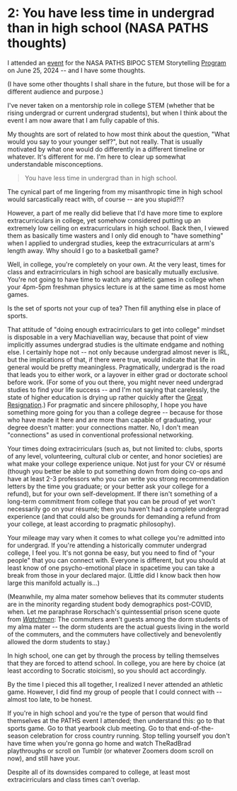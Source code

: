 # 2: You have less time in undergrad than in high school (NASA PATHS thoughts)

I attended an [event](https://www.instagram.com/p/C8Hx76Wujhl) for the NASA PATHS BIPOC STEM
Storytelling [Program](https://www.pathspartners.org/storytellingoverview/) on June 25, 2024 -- and
I have some thoughts.<!--more-->

(I have some other thoughts I shall share in the future, but those will be for a different audience
and purpose.)

I've never taken on a mentorship role in college STEM (whether that be rising undergrad or current
undergrad students), but when I think about the event I am now aware that I am fully capable of
this.

My thoughts are sort of related to how most think about the question, "What would you say to your
younger self?", but not really.  That is usually motivated by what one would do differently in a
different timeline or whatever.  It's different for me.  I'm here to clear up somewhat
understandable misconceptions.

> You have less time in undergrad than in high school.

The cynical part of me lingering from my misanthropic time in high school would sarcastically react
with, of course -- are you stupid?!?

However, a part of me really did believe that I'd have more time to explore extracurriculars in
college, yet somehow considered putting up an extremely low ceiling on extracurriculars in high
school.  Back then, I viewed them as basically time wasters and I only did enough to "have
something" when I applied to undergrad studies, keep the extracurriculars at arm's length away.  Why
should I go to a basketball game?

Well, in college, you're completely on your own.  At the very least, times for class and
extracirriculars in high school are basically mutually exclusive.  You're not going to have time to
watch any athletic games in college when your 4pm-5pm freshman physics lecture is at the same time
as most home games.

Is the set of sports not your cup of tea?  Then fill anything else in place of sports.

That attitude of "doing enough extracirriculars to get into college" mindset is disposable in a very
Machiavellian way, because that point of view implicitly assumes undergrad studies is the ultimate
endgame and nothing else.  I certainly hope not -- not only because undergrad almost never is IRL,
but the implications of that, if there were true, would indicate that life in general would be
pretty meaningless.  Pragmatically, undergrad is the road that leads you to either work, or a
layover in either grad or doctorate school before work.  (For some of you out there, you might never
need undergrad studies to find your life success -- and I'm not saying that carelessly, the state of
higher education is drying up rather quickly after the [Great Resignation](https://en.wikipedia.org/wiki/Great_Resignation).)
For pragmatic and sincere philosophy, I hope you have something more going for you than a college
degree -- because for those who have made it here and are more than capable of graduating, your
degree doesn't matter: your connections matter.  No, I don't mean "connections" as used in
conventional professional networking.

Your times doing extracirriculars (such as, but not limited to: clubs, sports of any level,
volunteering, cultural club or center, and honor societies) are what make your college experience
unique.  Not just for your CV or résumé (though you better be able to put something down from doing
co-ops and have at least 2-3 professors who you can write you strong recommendation letters by the
time you graduate; or your better ask your college for a refund), but for your own self-development.
If there isn't something of a long-term commitment from college that you can be proud of yet won't
necessarily go on your résumé; then you haven't had a complete undergrad experience (and that could
also be grounds for demanding a refund from your college, at least according to pragmatic
philosophy).

Your mileage may vary when it comes to what college you're admitted into for undergrad.  If you're
attending a historically commuter undergrad college, I feel you.  It's not gonna be easy, but you
need to find of "your people" that you can connect with.  Everyone is different, but you should at
least know of one psycho-emotional place in spacetime you can take a break from those in your
declared major.  (Little did I know back then how large this manifold actually is...)

(Meanwhile, my alma mater somehow believes that its commuter students are in the minority regarding
student body demographics post-COVID, when.  Let me paraphrase Rorschach's quintessential prison
scene quote from [_Watchmen_](https://en.wikipedia.org/wiki/Watchmen_(film)): The commuters aren't
guests among the dorm students of my alma mater -- the dorm students are the actual guests living in
the world of the commuters, and the commuters have collectively and benevolently allowed the dorm
students to stay.)

In high school, one can get by through the process by telling themselves that they are forced to
attend school.  In college, you are here by choice (at least according to Socratic stoicism), so you
should act accordingly.

By the time I pieced this all together, I realized I never attended an athletic game.  However, I
did find my group of people that I could connect with -- almost too late, to be honest.

If you're in high school and you're the type of person that would find themselves at the PATHS event
I attended; then understand this: go to that sports game.  Go to that yearbook club meeting.  Go to
that end-of-the-season celebration for cross country running.  Stop telling yourself you don't have
time when you're gonna go home and watch TheRadBrad playthroughs or scroll on Tumblr (or whatever
Zoomers doom scroll on now), and still have your.

Despite all of its downsides compared to college, at least most extracirriculars and class times
can't overlap.


